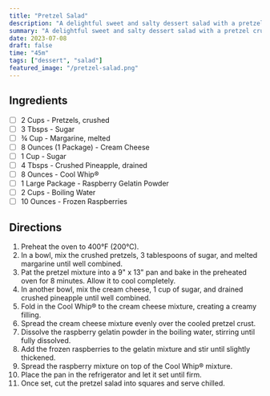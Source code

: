 ```yaml
---
title: "Pretzel Salad"
description: "A delightful sweet and salty dessert salad with a pretzel crust, creamy filling, and fruity raspberry layer"
summary: "A delightful sweet and salty dessert salad with a pretzel crust, creamy filling, and fruity raspberry layer"
date: 2023-07-08
draft: false
time: "45m"
tags: ["dessert", "salad"]
featured_image: "/pretzel-salad.png"
---
```


## Ingredients

- [ ] 2 Cups - Pretzels, crushed
- [ ] 3 Tbsps - Sugar
- [ ] ¾ Cup - Margarine, melted
- [ ] 8 Ounces (1 Package) - Cream Cheese
- [ ] 1 Cup - Sugar
- [ ] 4 Tbsps - Crushed Pineapple, drained
- [ ] 8 Ounces - Cool Whip®
- [ ] 1 Large Package - Raspberry Gelatin Powder
- [ ] 2 Cups - Boiling Water
- [ ] 10 Ounces - Frozen Raspberries

## Directions

1. Preheat the oven to 400°F (200°C).
2. In a bowl, mix the crushed pretzels, 3 tablespoons of sugar, and melted margarine until well combined.
3. Pat the pretzel mixture into a 9" x 13" pan and bake in the preheated oven for 8 minutes. Allow it to cool completely.
4. In another bowl, mix the cream cheese, 1 cup of sugar, and drained crushed pineapple until well combined.
5. Fold in the Cool Whip® to the cream cheese mixture, creating a creamy filling.
6. Spread the cream cheese mixture evenly over the cooled pretzel crust.
7. Dissolve the raspberry gelatin powder in the boiling water, stirring until fully dissolved.
8. Add the frozen raspberries to the gelatin mixture and stir until slightly thickened.
9. Spread the raspberry mixture on top of the Cool Whip® mixture.
10. Place the pan in the refrigerator and let it set until firm.
11. Once set, cut the pretzel salad into squares and serve chilled.
